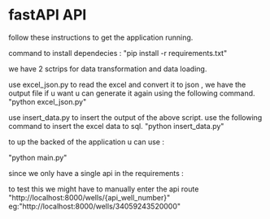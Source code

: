 # fastAPI API

follow these instructions to get the application running.

command to install dependecies :
"pip install -r requirements.txt"

we have 2 sctrips for data transformation and data loading.

use excel_json.py to read the excel and convert it to json , we have the output file if u want u can generate it again using the following command.
"python excel_json.py"

use insert_data.py to insert the output of the above script.
use the following command to insert the excel data to sql.
"python insert_data.py"

to up the backed of the application u can use :

"python main.py"

since we only have a single api in the requirements :

to test this we might have to manually enter the api route "http://localhost:8000/wells/{api_well_number}"
eg:"http://localhost:8000/wells/34059243520000"